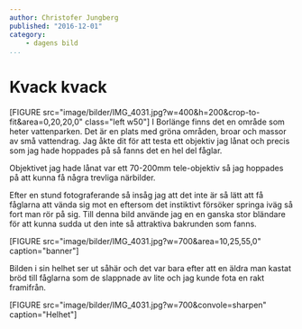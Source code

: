 ```yaml
---
author: Christofer Jungberg
published: "2016-12-01"
category:
    - dagens bild
...
```

Kvack kvack
==================================

[FIGURE src="image/bilder/IMG_4031.jpg?w=400&h=200&crop-to-fit&area=0,20,20,0" class="left w50"]
I Borlänge finns det en område som heter vattenparken. Det är en plats med gröna områden, broar och massor av små vattendrag. Jag åkte dit för att testa ett objektiv jag lånat och precis som jag hade hoppades på så fanns det en hel del fåglar.
<!--more-->
Objektivet jag hade lånat var ett 70-200mm tele-objektiv så jag hoppades på att kunna få några trevliga närbilder.

Efter en stund fotograferande så insåg jag att det inte är så lätt att få fåglarna att vända sig mot en eftersom det instiktivt försöker springa iväg så fort man rör på sig. Till denna bild använde jag en en ganska stor bländare för att kunna sudda ut den inte så attraktiva bakrunden som fanns.

[FIGURE src="image/bilder/IMG_4031.jpg?w=700&area=10,25,55,0" caption="banner"]

Bilden i sin helhet ser ut såhär och det var bara efter att en äldra man kastat bröd till fåglarna som de slappnade av lite och jag kunde fota en rakt framifrån.

[FIGURE src="image/bilder/IMG_4031.jpg?w=700&convole=sharpen" caption="Helhet"]
